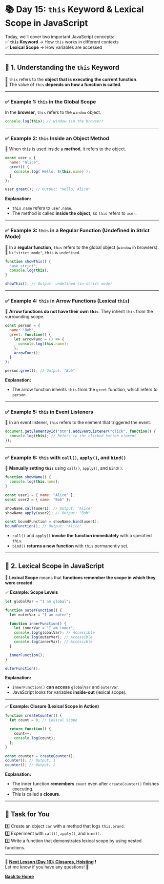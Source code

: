 # **📚 Day 15: `this` Keyword & Lexical Scope in JavaScript**  

Today, we’ll cover two important JavaScript concepts:  
✅ **`this` Keyword** → How `this` works in different contexts  
✅ **Lexical Scope** → How variables are accessed  

---

## **🔹 1. Understanding the `this` Keyword**  
📌 `this` refers to the **object that is executing the current function**.  
📌 The value of `this` **depends on how a function is called**.  

---

### **✅ Example 1: `this` in the Global Scope**  
In the **browser**, `this` refers to the `window` object.  
```js
console.log(this); // window (in the browser)
```

---

### **✅ Example 2: `this` Inside an Object Method**  
📌 When `this` is used inside a **method**, it refers to the object.  
```js
const user = {
  name: "Alice",
  greet() {
    console.log(`Hello, ${this.name}`);
  }
};

user.greet(); // Output: "Hello, Alice"
```
**Explanation:**  
- `this.name` refers to `user.name`.  
- The method is called **inside the object**, so `this` refers to `user`.  

---

### **✅ Example 3: `this` in a Regular Function (Undefined in Strict Mode)**  
📌 In a **regular function**, `this` refers to the global object (`window` in browsers).  
📌 In `"strict mode"`, `this` is `undefined`.  
```js
function showThis() {
  "use strict";
  console.log(this);
}

showThis(); // Output: undefined (in strict mode)
```

---

### **✅ Example 4: `this` in Arrow Functions (Lexical `this`)**  
📌 **Arrow functions do not have their own `this`**. They inherit `this` from the surrounding scope.  
```js
const person = {
  name: "Bob",
  greet: function() {
    let arrowFunc = () => {
      console.log(this.name);
    };
    arrowFunc();
  }
};

person.greet(); // Output: "Bob"
```
**Explanation:**  
- The arrow function inherits `this` from the `greet` function, which refers to `person`.  

---

### **✅ Example 5: `this` in Event Listeners**  
📌 In an event listener, `this` refers to the element that triggered the event.  
```js
document.getElementById("btn").addEventListener("click", function() {
  console.log(this); // Refers to the clicked button element
});
```

---

### **✅ Example 6: `this` with `call()`, `apply()`, and `bind()`**  
🔹 **Manually setting `this`** using `call()`, `apply()`, and `bind()`.  

```js
function showName() {
  console.log(this.name);
}

const user1 = { name: "Alice" };
const user2 = { name: "Bob" };

showName.call(user1); // Output: "Alice"
showName.apply(user2); // Output: "Bob"

const boundFunction = showName.bind(user1);
boundFunction(); // Output: "Alice"
```
- `call()` and `apply()` **invoke the function immediately** with a specified `this`.  
- `bind()` **returns a new function** with `this` permanently set.  

---

## **🔹 2. Lexical Scope in JavaScript**  
📌 **Lexical Scope** means that **functions remember the scope in which they were created**.  

✅ **Example: Scope Levels**  
```js
let globalVar = "I am global";

function outerFunction() {
  let outerVar = "I am outer";

  function innerFunction() {
    let innerVar = "I am inner";
    console.log(globalVar); // Accessible
    console.log(outerVar); // Accessible
    console.log(innerVar); // Accessible
  }

  innerFunction();
}

outerFunction();
```
**Explanation:**  
- `innerFunction()` **can access** `globalVar` and `outerVar`.  
- JavaScript looks for variables **inside-out** (lexical scope).  

---

✅ **Example: Closure (Lexical Scope in Action)**  
```js
function createCounter() {
  let count = 0; // Lexical Scope

  return function() {
    count++;
    console.log(count);
  };
}

const counter = createCounter();
counter(); // Output: 1
counter(); // Output: 2
```
**Explanation:**  
- The inner function **remembers** `count` even after `createCounter()` finishes executing.  
- This is called a **closure**.  

---

## **📝 Task for You**  
1️⃣ Create an object `car` with a method that logs `this.brand`.  
2️⃣ Experiment with `call()`, `apply()`, and `bind()`.  
3️⃣ Write a function that demonstrates lexical scope by using nested functions.  

---

🎯 **[Next Lesson (Day 16): Closures, Hoisting](../day_16/README.md) !**  
Let me know if you have any questions! 🚀

[**Back to Home**](../../../README.md)